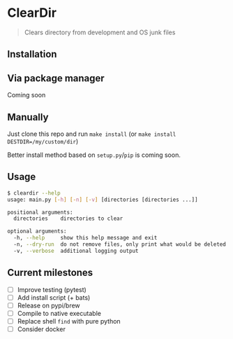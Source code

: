 # ClearDir

> Clears directory from development and OS junk files

## Installation

## Via package manager

Coming soon

## Manually

Just clone this repo and run `make install` (or `make install DESTDIR=/my/custom/dir`)

Better install method based on `setup.py`/`pip` is coming soon.

## Usage

```sh
$ cleardir --help
usage: main.py [-h] [-n] [-v] [directories [directories ...]]

positional arguments:
  directories    directories to clear

optional arguments:
  -h, --help     show this help message and exit
  -n, --dry-run  do not remove files, only print what would be deleted
  -v, --verbose  additional logging output
```

## Current milestones

- [ ] Improve testing (pytest)
- [ ] Add install script (+ bats)
- [ ] Release on pypi/brew
- [ ] Compile to native executable
- [ ] Replace shell `find` with pure python
- [ ] Consider docker
